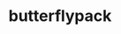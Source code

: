 ---
title: "butterflypack"
layout: cache
categories: [package, develop-2024-02-25]
meta: {"versions": ["2.4.0"], "compilers": ["cce@=15.0.1", "gcc@=10.3.0", "gcc@=11.4.0", "gcc@=9.4.0", "oneapi@=2024.0.0"], "oss": ["rhel8", "sle_hpc15", "ubuntu20.04", "ubuntu22.04"], "platforms": ["linux"], "targets": ["neoverse_v1", "neoverse_v2", "ppc64le", "x86_64_v3", "x86_64_v4", "zen4"], "stacks": ["e4s", "e4s-cray-rhel", "e4s-cray-sles", "e4s-neoverse-v2", "e4s-neoverse_v1", "e4s-oneapi", "e4s-power", "e4s-rocm-external", "root"], "num_specs": 7, "num_specs_by_stack": {"root": 7, "e4s-cray-rhel": 1, "e4s-cray-sles": 1, "e4s-neoverse_v1": 1, "e4s-power": 1, "e4s": 1, "e4s-rocm-external": 1, "e4s-neoverse-v2": 1, "e4s-oneapi": 1}}
spec_details: [{"hash": "gq7k5mxp5ghwbqjgcdp3wbgyz2nsi5ki", "compiler": "cce@=15.0.1", "versions": ["2.4.0"], "os": "rhel8", "platform": "linux", "target": "zen4", "variants": ["build_system=cmake", "build_type=Release", "generator=make", "~ipo", "+openmp", "+shared"], "stacks": ["root", "e4s-cray-rhel"], "size": "-", "tarball": "https://binaries.spack.io/releases/develop-2024-02-25/build_cache/linux-rhel8-zen4/cce-15.0.1/butterflypack-2.4.0/linux-rhel8-zen4-cce-15.0.1-butterflypack-2.4.0-gq7k5mxp5ghwbqjgcdp3wbgyz2nsi5ki.spack"}, {"hash": "2ipijvgstm3pkoq3bunpdfwkfylfhrwv", "compiler": "gcc@=10.3.0", "versions": ["2.4.0"], "os": "sle_hpc15", "platform": "linux", "target": "x86_64_v4", "variants": ["build_system=cmake", "build_type=Release", "generator=make", "~ipo", "+openmp", "+shared"], "stacks": ["e4s-cray-sles", "root"], "size": "-", "tarball": "https://binaries.spack.io/releases/develop-2024-02-25/build_cache/linux-sle_hpc15-x86_64_v4/gcc-10.3.0/butterflypack-2.4.0/linux-sle_hpc15-x86_64_v4-gcc-10.3.0-butterflypack-2.4.0-2ipijvgstm3pkoq3bunpdfwkfylfhrwv.spack"}, {"hash": "wcj5rk3hzrt2mfhk4dzffsqrkwggdfqf", "compiler": "gcc@=11.4.0", "versions": ["2.4.0"], "os": "ubuntu20.04", "platform": "linux", "target": "neoverse_v1", "variants": ["build_system=cmake", "build_type=Release", "generator=make", "~ipo", "+openmp", "+shared"], "stacks": ["e4s-neoverse_v1", "root"], "size": "-", "tarball": "https://binaries.spack.io/releases/develop-2024-02-25/build_cache/linux-ubuntu20.04-neoverse_v1/gcc-11.4.0/butterflypack-2.4.0/linux-ubuntu20.04-neoverse_v1-gcc-11.4.0-butterflypack-2.4.0-wcj5rk3hzrt2mfhk4dzffsqrkwggdfqf.spack"}, {"hash": "g43qgxwevdwgfqq65kdgl7yybate62io", "compiler": "gcc@=9.4.0", "versions": ["2.4.0"], "os": "ubuntu20.04", "platform": "linux", "target": "ppc64le", "variants": ["build_system=cmake", "build_type=Release", "generator=make", "~ipo", "+openmp", "+shared"], "stacks": ["e4s-power", "root"], "size": "-", "tarball": "https://binaries.spack.io/releases/develop-2024-02-25/build_cache/linux-ubuntu20.04-ppc64le/gcc-9.4.0/butterflypack-2.4.0/linux-ubuntu20.04-ppc64le-gcc-9.4.0-butterflypack-2.4.0-g43qgxwevdwgfqq65kdgl7yybate62io.spack"}, {"hash": "xphy4lbjokbt3xe73atqb7tcotntmevb", "compiler": "gcc@=11.4.0", "versions": ["2.4.0"], "os": "ubuntu20.04", "platform": "linux", "target": "x86_64_v3", "variants": ["build_system=cmake", "build_type=Release", "generator=make", "~ipo", "+openmp", "+shared"], "stacks": ["e4s", "e4s-rocm-external", "root"], "size": "-", "tarball": "https://binaries.spack.io/releases/develop-2024-02-25/build_cache/linux-ubuntu20.04-x86_64_v3/gcc-11.4.0/butterflypack-2.4.0/linux-ubuntu20.04-x86_64_v3-gcc-11.4.0-butterflypack-2.4.0-xphy4lbjokbt3xe73atqb7tcotntmevb.spack"}, {"hash": "msdz2otsf72ifxbxvw3dwmkzlmnyiiti", "compiler": "gcc@=11.4.0", "versions": ["2.4.0"], "os": "ubuntu22.04", "platform": "linux", "target": "neoverse_v2", "variants": ["build_system=cmake", "build_type=Release", "generator=make", "~ipo", "+openmp", "+shared"], "stacks": ["e4s-neoverse-v2", "root"], "size": "-", "tarball": "https://binaries.spack.io/releases/develop-2024-02-25/build_cache/linux-ubuntu22.04-neoverse_v2/gcc-11.4.0/butterflypack-2.4.0/linux-ubuntu22.04-neoverse_v2-gcc-11.4.0-butterflypack-2.4.0-msdz2otsf72ifxbxvw3dwmkzlmnyiiti.spack"}, {"hash": "gtjqf543zswcj6hczr2rnadafde5rgc6", "compiler": "oneapi@=2024.0.0", "versions": ["2.4.0"], "os": "ubuntu22.04", "platform": "linux", "target": "x86_64_v3", "variants": ["build_system=cmake", "build_type=Release", "generator=make", "~ipo", "+openmp", "+shared"], "stacks": ["root", "e4s-oneapi"], "size": "-", "tarball": "https://binaries.spack.io/releases/develop-2024-02-25/build_cache/linux-ubuntu22.04-x86_64_v3/oneapi-2024.0.0/butterflypack-2.4.0/linux-ubuntu22.04-x86_64_v3-oneapi-2024.0.0-butterflypack-2.4.0-gtjqf543zswcj6hczr2rnadafde5rgc6.spack"}]
---